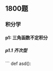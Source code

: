 ## 1800题
### 积分学
#### p1: 三角函数不定积分

##### p1.1 齐次型


<detail>

</detail>
```
def asd():
<br><br>

```

